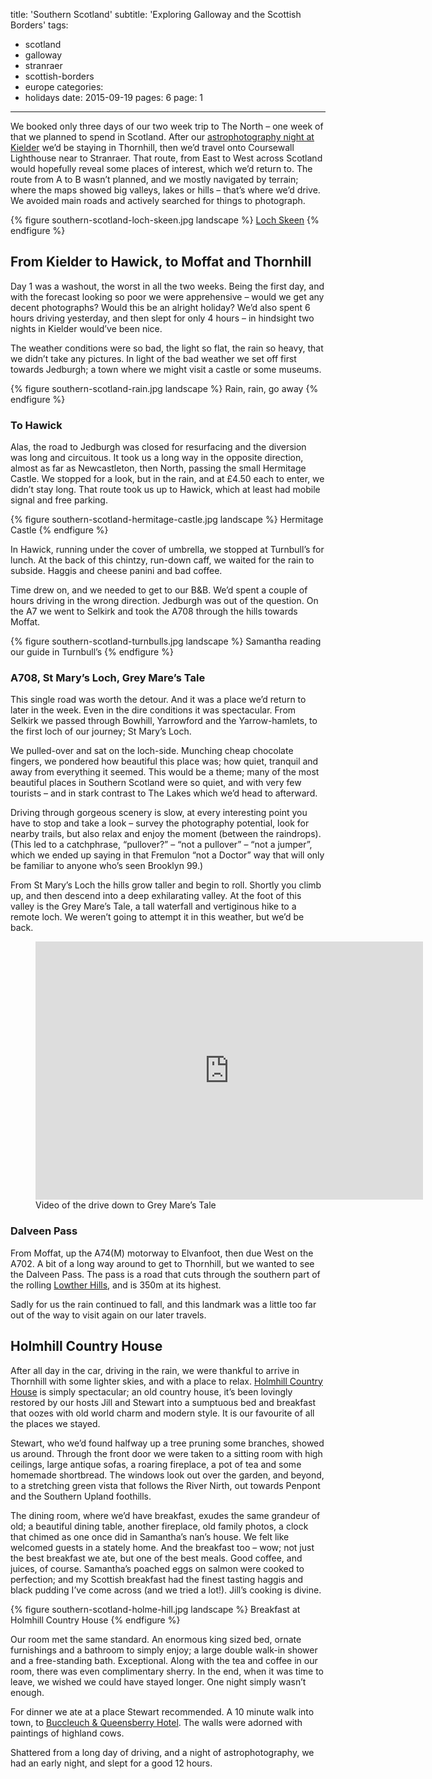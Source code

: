 title: 'Southern Scotland'
subtitle: 'Exploring Galloway and the Scottish Borders'
tags:
  - scotland
  - galloway
  - stranraer
  - scottish-borders
  - europe
categories:
  - holidays
date: 2015-09-19
pages: 6
page: 1
---

We booked only three days of our two week trip to The North – one week of that we planned to spend in Scotland. After our [astrophotography night at Kielder](/2015/09/kielder-northumberland/2/) we’d be staying in Thornhill, then we’d travel onto Coursewall Lighthouse near to Stranraer. That route, from East to West across Scotland would hopefully reveal some places of interest, which we’d return to. The route from A to B wasn’t planned, and we mostly navigated by terrain; where the maps showed big valleys, lakes or hills – that’s where we’d drive. We avoided main roads and actively searched for things to photograph.

{% figure southern-scotland-loch-skeen.jpg landscape %}
[Loch Skeen](http://paulhayes.photography/2015-09/loch-skeen/)
{% endfigure %}

## From Kielder to Hawick, to Moffat and Thornhill

Day 1 was a washout, the worst in all the two weeks. Being the first day, and with the forecast looking so poor we were apprehensive – would we get any decent photographs? Would this be an alright holiday? We’d also spent 6 hours driving yesterday, and then slept for only 4 hours – in hindsight two nights in Kielder would’ve been nice.

The weather conditions were so bad, the light so flat, the rain so heavy, that we didn’t take any pictures. In light of the bad weather we set off first towards Jedburgh; a town where we might visit a castle or some museums.

{% figure southern-scotland-rain.jpg landscape %}
Rain, rain, go away
{% endfigure %}

### To Hawick

Alas, the road to Jedburgh was closed for resurfacing and the diversion was long and circuitous. It took us a long way in the opposite direction, almost as far as Newcastleton, then North, passing the small Hermitage Castle. We stopped for a look, but in the rain, and at £4.50 each to enter, we didn’t stay long. That route took us up to Hawick, which at least had mobile signal and free parking.

{% figure southern-scotland-hermitage-castle.jpg landscape %}
Hermitage Castle
{% endfigure %}

In Hawick, running under the cover of umbrella, we stopped at Turnbull’s for lunch. At the back of this chintzy, run-down caff, we waited for the rain to subside. Haggis and cheese panini and bad coffee.

Time drew on, and we needed to get to our B&B. We’d spent a couple of hours driving in the wrong direction. Jedburgh was out of the question. On the A7 we went to Selkirk and took the A708 through the hills towards Moffat.

{% figure southern-scotland-turnbulls.jpg landscape %}
Samantha reading our guide in Turnbull’s
{% endfigure %}

### A708, St Mary’s Loch, Grey Mare’s Tale

This single road was worth the detour. And it was a place we’d return to later in the week. Even in the dire conditions it was spectacular. From Selkirk we passed through Bowhill, Yarrowford and the Yarrow-hamlets, to the first loch of our journey; St Mary’s Loch.

We pulled-over and sat on the loch-side. Munching cheap chocolate fingers, we pondered how beautiful this place was; how quiet, tranquil and away from everything it seemed. This would be a theme; many of the most beautiful places in Southern Scotland were so quiet, and with very few tourists – and in stark contrast to The Lakes which we’d head to afterward.

Driving through gorgeous scenery is slow, at every interesting point you have to stop and take a look – survey the photography potential, look for nearby trails, but also relax and enjoy the moment (between the raindrops). (This led to a catchphrase, “pullover?” – “not a pullover” – “not a jumper”, which we ended up saying in that Fremulon “not a Doctor” way that will only be familiar to anyone who’s seen Brooklyn 99.)

From St Mary’s Loch the hills grow taller and begin to roll. Shortly you climb up, and then descend into a deep exhilarating valley. At the foot of this valley is the Grey Mare’s Tale, a tall waterfall and vertiginous hike to a remote loch. We weren’t going to attempt it in this weather, but we’d be back.

<figure class="generated-figure generated-figure--retina generated-figure--620 generated-figure--video"><div class="video-wrapper"><iframe class="vimeo" src="https://player.vimeo.com/video/153598754" width="620" height="413" frameborder="0"></iframe></div><figcaption class="generated-figure-caption">Video of the drive down to Grey Mare’s Tale</figcaption></figure>

### Dalveen Pass

From Moffat, up the A74(M) motorway to Elvanfoot, then due West on the A702. A bit of a long way around to get to Thornhill, but we wanted to see the Dalveen Pass. The pass is a road that cuts through the southern part of the rolling [Lowther Hills](https://en.wikipedia.org/wiki/Lowther_Hills), and is 350m at its highest.

Sadly for us the rain continued to fall, and this landmark was a little too far out of the way to visit again on our later travels.

## Holmhill Country House

After all day in the car, driving in the rain, we were thankful to arrive in Thornhill with some lighter skies, and with a place to relax. [Holmhill Country House](http://www.holmhillthornhill.co.uk/) is simply spectacular; an old country house, it’s been lovingly restored by our hosts Jill and Stewart into a sumptuous bed and breakfast that oozes with old world charm and modern style. It is our favourite of all the places we stayed.

Stewart, who we’d found halfway up a tree pruning some branches, showed us around. Through the front door we were taken to a sitting room with high ceilings, large antique sofas, a roaring fireplace, a pot of tea and some homemade shortbread. The windows look out over the garden, and beyond, to a stretching green vista that follows the River Nirth, out towards Penpont and the Southern Upland foothills.

The dining room, where we’d have breakfast, exudes the same grandeur of old; a beautiful dining table, another fireplace, old family photos, a clock that chimed as one once did in Samantha’s nan’s house. We felt like welcomed guests in a stately home. And the breakfast too – wow;  not just the best breakfast we ate, but one of the best meals. Good coffee, and juices, of course. Samantha’s poached eggs on salmon were cooked to perfection; and my Scottish breakfast had the finest tasting haggis and black pudding I’ve come across (and we tried a lot!). Jill’s cooking is divine.

{% figure southern-scotland-holme-hill.jpg landscape %}
Breakfast at Holmhill Country House
{% endfigure %}

Our room met the same standard. An enormous king sized bed, ornate furnishings and a bathroom to simply enjoy; a large double walk-in shower and a free-standing bath. Exceptional. Along with the tea and coffee in our room, there was even complimentary sherry. In the end, when it was time to leave, we wished we could have stayed longer. One night simply wasn’t enough.

For dinner we ate at a place Stewart recommended. A 10 minute walk into town, to [Buccleuch & Queensberry Hotel](http://www.bqahotel.com/). The walls were adorned with paintings of highland cows.

Shattered from a long day of driving, and a night of astrophotography, we had an early night, and slept for a good 12 hours.
